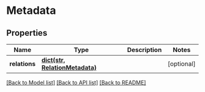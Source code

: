 # Metadata


## Properties
Name | Type | Description | Notes
------------ | ------------- | ------------- | -------------
**relations** | [**dict(str, RelationMetadata)**](RelationMetadata.md) |  | [optional] 

[[Back to Model list]](../README.md#documentation-for-models) [[Back to API list]](../README.md#documentation-for-api-endpoints) [[Back to README]](../README.md)



